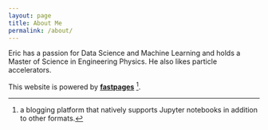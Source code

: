 ```yaml
---
layout: page
title: About Me
permalink: /about/
---
```


Eric has  a passion for Data Science and Machine Learning and holds a Master of
Science in Engineering Physics. He also likes particle accelerators.

This website is powered by **[fastpages](https://github.com/fastai/fastpages)** [^1].



[^1]:a blogging platform that natively supports Jupyter notebooks in addition to other formats.
